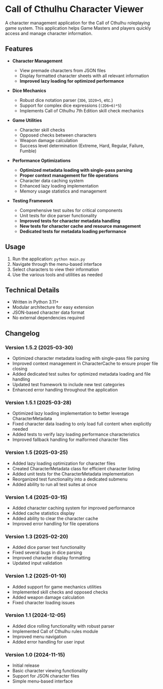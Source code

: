 # Call of Cthulhu Character Viewer

A character management application for the Call of Cthulhu roleplaying game system. This application helps Game Masters and players quickly access and manage character information.

## Features

- **Character Management**
  - View premade characters from JSON files
  - Display formatted character sheets with all relevant information
  - **Improved lazy loading for optimized performance**

- **Dice Mechanics**
  - Robust dice notation parser (`3D6`, `1D20+5`, etc.)
  - Support for complex dice expressions (`(2D6+6)*5`)
  - Implements Call of Cthulhu 7th Edition skill check mechanics

- **Game Utilities**
  - Character skill checks
  - Opposed checks between characters
  - Weapon damage calculation
  - Success level determination (Extreme, Hard, Regular, Failure, Fumble)

- **Performance Optimizations**
  - **Optimized metadata loading with single-pass parsing**
  - **Proper context management for file operations**
  - Character data caching system
  - Enhanced lazy loading implementation
  - Memory usage statistics and management

- **Testing Framework**
  - Comprehensive test suites for critical components
  - Unit tests for dice parser functionality
  - **Improved tests for character metadata handling**
  - **New tests for character cache and resource management**
  - **Dedicated tests for metadata loading performance**

## Usage

1. Run the application: `python main.py`
2. Navigate through the menu-based interface
3. Select characters to view their information
4. Use the various tools and utilities as needed

## Technical Details

- Written in Python 3.11+
- Modular architecture for easy extension
- JSON-based character data format
- No external dependencies required

## Changelog

### Version 1.5.2 (2025-03-30)
- Optimized character metadata loading with single-pass file parsing
- Improved context management in CharacterCache to ensure proper file closing
- Added dedicated test suites for optimized metadata loading and file handling
- Updated test framework to include new test categories
- Enhanced error handling throughout the application

### Version 1.5.1 (2025-03-28)
- Optimized lazy loading implementation to better leverage CharacterMetadata
- Fixed character data loading to only load full content when explicitly needed
- Added tests to verify lazy loading performance characteristics
- Improved fallback handling for malformed character files

### Version 1.5 (2025-03-25)
- Added lazy loading optimization for character files
- Created CharacterMetadata class for efficient character listing
- Added unit tests for the CharacterMetadata implementation
- Reorganized test functionality into a dedicated submenu
- Added ability to run all test suites at once

### Version 1.4 (2025-03-15)
- Added character caching system for improved performance
- Added cache statistics display
- Added ability to clear the character cache
- Improved error handling for file operations

### Version 1.3 (2025-02-20)
- Added dice parser test functionality
- Fixed several bugs in dice parsing
- Improved character display formatting
- Updated input validation

### Version 1.2 (2025-01-10)
- Added support for game mechanics utilities
- Implemented skill checks and opposed checks
- Added weapon damage calculation
- Fixed character loading issues

### Version 1.1 (2024-12-05)
- Added dice rolling functionality with robust parser
- Implemented Call of Cthulhu rules module
- Improved menu navigation
- Added error handling for user input

### Version 1.0 (2024-11-15)
- Initial release
- Basic character viewing functionality
- Support for JSON character files
- Simple menu-based interface